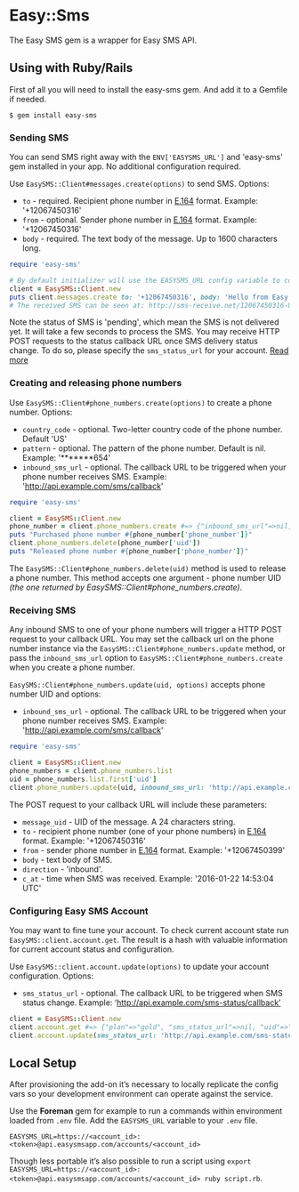 # Easy::Sms

The Easy SMS gem is a wrapper for Easy SMS API.

## Using with Ruby/Rails

First of all you will need to install the easy-sms gem. And add it to a Gemfile if needed.

```
$ gem install easy-sms
```

### Sending SMS

You can send SMS right away with the `ENV['EASYSMS_URL']` and 'easy-sms' gem installed in your app. No additional configuration required.

Use `EasySMS::Client#messages.create(options)` to send SMS. Options:

* `to` - required. Recipient phone number in [E.164](http://en.wikipedia.org/wiki/E.164) format. Example: '+12067450316'
* `from` - optional. Sender phone number in [E.164](http://en.wikipedia.org/wiki/E.164) format. Example: '+12067450316'
* `body` - required. The text body of the message. Up to 1600 characters long.

```ruby
require 'easy-sms'

# By default initializer will use the EASYSMS_URL config variable to configure the client instance.
client = EasySMS::Client.new
puts client.messages.create to: '+12067450316', body: 'Hello from Easy SMS.' #=> {"body"=>"Hello from Easy SMS.", "c_at"=>2016-01-25 13:58:38 UTC, "from"=>nil, "status"=>"pending", "to"=>"+12067450316", "uid"=>"56a62a0ebbf109000c000000"}
# The received SMS can be seen at: http://sms-receive.net/12067450316-USA (free web service to receive SMS online)
```

Note the status of SMS is 'pending', which mean the SMS is not delivered yet. It will take a few seconds to process the SMS. You may receive HTTP POST requests to the status callback URL once SMS delivery status change. To do so, please specify the `sms_status_url` for your account. [Read more](#configuring-easy-sms-account)

### Creating and releasing phone numbers

Use `EasySMS::Client#phone_numbers.create(options)` to create a phone number. Options:

* `country_code` - optional. Two-letter country code of the phone number. Default 'US'
* `pattern` - optional. The pattern of the phone number. Default is nil. Example: '*******654'
* `inbound_sms_url` - optional. The callback URL to be triggered when your phone number receives SMS. Example: 'http://api.example.com/sms/callback'

```ruby
require 'easy-sms'

client = EasySMS::Client.new
phone_number = client.phone_numbers.create #=> {"inbound_sms_url"=>nil, "phone_number"=>"+12183011654", "primary"=>true, "uid"=>"56a630d53017290006000000", "country_code"=>"US"}
puts "Purchased phone number #{phone_number['phone_number']}"
client.phone_numbers.delete(phone_number['uid'])
puts "Released phone number #{phone_number['phone_number']}"
```

The `EasySMS::Client#phone_numbers.delete(uid)` method is used to release a phone number. This method accepts one argument - phone number UID *(the one returned by EasySMS::Client#phone_numbers.create)*.

### Receiving SMS

Any inbound SMS to one of your phone numbers will trigger a HTTP POST request to your callback URL. You may set the callback url on the phone number instance via the `EasySMS::Client#phone_numbers.update` method, or pass the `inbound_sms_url` option to `EasySMS::Client#phone_numbers.create` when you create a phone number.

`EasySMS::Client#phone_numbers.update(uid, options)` accepts phone number UID and options:

* `inbound_sms_url` - optional. The callback URL to be triggered when your phone number receives SMS. Example: 'http://api.example.com/sms/callback'

```ruby
require 'easy-sms'

client = EasySMS::Client.new
phone_numbers = client.phone_numbers.list
uid = phone_numbers.list.first['uid']
client.phone_numbers.update(uid, inbound_sms_url: 'http://api.example.com/sms/callback') #=> {message_uid: '56a21298778404d264000000', to: '+12183011654', from: '+12183011699', body: 'Hello there!', direction: 'inbound', c_at: '2016-01-22 14:53:04 UTC'}
```

The POST request to your callback URL will include these parameters:

* `message_uid` - UID of the message. A 24 characters string.
* `to` - recipient phone number (one of your phone numbers) in [E.164](http://en.wikipedia.org/wiki/E.164) format. Example: '+12067450316'
* `from` - sender phone number in [E.164](http://en.wikipedia.org/wiki/E.164) format. Example: '+12067450399'
* `body` - text body of SMS.
* `direction` - 'inbound'.
* `c_at` - time when SMS was received. Example: '2016-01-22 14:53:04 UTC'

### Configuring Easy SMS Account

You may want to fine tune your account. To check current account state run `EasySMS::client.account.get`. The result is a hash with valuable information for current account status and configuration.

Use `EasySMS::client.account.update(options)` to update your account configuration. Options:

* `sms_status_url` - optional. The callback URL to be triggered when SMS status change. Example: ‘http://api.example.com/sms-status/callback’

```ruby
client = EasySMS::Client.new
client.account.get #=> {"plan"=>"gold", "sms_status_url"=>nil, "uid"=>"56a21186778404d266000001"}
client.account.update(sms_status_url: 'http://api.example.com/sms-status/callback') #=> {"plan"=>"gold", "sms_status_url"=>"http://api.example.com/sms-status/callback", "uid"=>"56a21186778404d266000001"}
```

## Local Setup

After provisioning the add-on it’s necessary to locally replicate the config vars so your development environment can operate against the service.

Use the **Foreman** gem for example to run a commands within environment loaded from `.env` file. Add the `EASYSMS_URL` variable to your `.env` file.

```
EASYSMS_URL=https://<account_id>:<token>@api.easysmsapp.com/accounts/<account_id>
```

Though less portable it’s also possible to run a script using `export EASYSMS_URL=https://<account_id>:<token>@api.easysmsapp.com/accounts/<account_id> ruby script.rb`.

